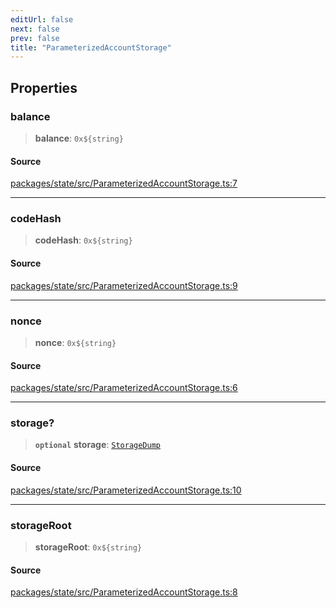 ```yaml
---
editUrl: false
next: false
prev: false
title: "ParameterizedAccountStorage"
---
```


## Properties

### balance

> **balance**: ```0x${string}```

#### Source

[packages/state/src/ParameterizedAccountStorage.ts:7](https://github.com/evmts/tevm-monorepo/blob/main/packages/state/src/ParameterizedAccountStorage.ts#L7)

***

### codeHash

> **codeHash**: ```0x${string}```

#### Source

[packages/state/src/ParameterizedAccountStorage.ts:9](https://github.com/evmts/tevm-monorepo/blob/main/packages/state/src/ParameterizedAccountStorage.ts#L9)

***

### nonce

> **nonce**: ```0x${string}```

#### Source

[packages/state/src/ParameterizedAccountStorage.ts:6](https://github.com/evmts/tevm-monorepo/blob/main/packages/state/src/ParameterizedAccountStorage.ts#L6)

***

### storage?

> **`optional`** **storage**: [`StorageDump`](/reference/common/interfaces/storagedump/)

#### Source

[packages/state/src/ParameterizedAccountStorage.ts:10](https://github.com/evmts/tevm-monorepo/blob/main/packages/state/src/ParameterizedAccountStorage.ts#L10)

***

### storageRoot

> **storageRoot**: ```0x${string}```

#### Source

[packages/state/src/ParameterizedAccountStorage.ts:8](https://github.com/evmts/tevm-monorepo/blob/main/packages/state/src/ParameterizedAccountStorage.ts#L8)
